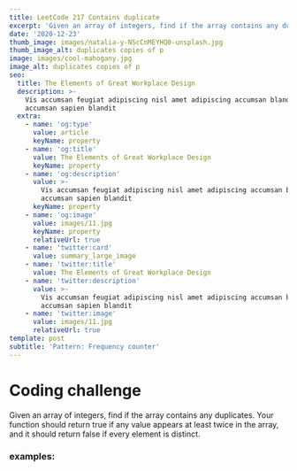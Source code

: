 ```yaml
---
title: LeetCode 217 Contains duplicate
excerpt: 'Given an array of integers, find if the array contains any duplicates.'
date: '2020-12-23'
thumb_image: images/natalia-y-NScCnMEYHQ0-unsplash.jpg
thumb_image_alt: duplicates copies of p
image: images/cool-mahogany.jpg
image_alt: duplicates copies of p
seo:
  title: The Elements of Great Workplace Design
  description: >-
    Vis accumsan feugiat adipiscing nisl amet adipiscing accumsan blandit
    accumsan sapien blandit
  extra:
    - name: 'og:type'
      value: article
      keyName: property
    - name: 'og:title'
      value: The Elements of Great Workplace Design
      keyName: property
    - name: 'og:description'
      value: >-
        Vis accumsan feugiat adipiscing nisl amet adipiscing accumsan blandit
        accumsan sapien blandit
      keyName: property
    - name: 'og:image'
      value: images/11.jpg
      keyName: property
      relativeUrl: true
    - name: 'twitter:card'
      value: summary_large_image
    - name: 'twitter:title'
      value: The Elements of Great Workplace Design
    - name: 'twitter:description'
      value: >-
        Vis accumsan feugiat adipiscing nisl amet adipiscing accumsan blandit
        accumsan sapien blandit
    - name: 'twitter:image'
      value: images/11.jpg
      relativeUrl: true
template: post
subtitle: 'Pattern: Frequency counter'
---
```

# Coding challenge

Given an array of integers, find if the array contains any duplicates.
Your function should return true if any value appears at least twice in the array, and it should return false if every element is distinct.

### examples:


